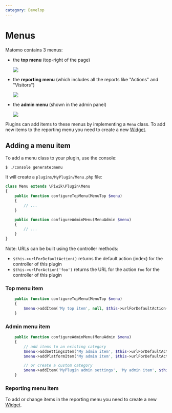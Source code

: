 ```yaml
---
category: Develop
---
```

# Menus

Matomo contains 3 menus:

- the **top menu** (top-right of the page)

    ![](/img/menu-top.png)

- the **reporting menu** (which includes all the reports like "Actions" and "Visitors")

    ![](/img/menu-reporting.png)

- the **admin menu** (shown in the admin panel)

    ![](/img/menu-admin.png)

Plugins can add items to these menus by implementing a `Menu` class. To add new items to the reporting menu you need
to create a new [Widget](/guides/widgets).

## Adding a menu item

To add a menu class to your plugin, use the console:

```
$ ./console generate:menu
```

It will create a `plugins/MyPlugin/Menu.php` file:

```php
class Menu extends \Piwik\Plugin\Menu
{
    public function configureTopMenu(MenuTop $menu)
    {
        // ...
    }

    public function configureAdminMenu(MenuAdmin $menu)
    {
        // ...
    }
}
```

Note: URLs can be built using the controller methods:

- `$this->urlForDefaultAction()` returns the default action (index) for the controller of this plugin
- `$this->urlForAction('foo')` returns the URL for the action `foo` for the controller of this plugin

### Top menu item

```php
    public function configureTopMenu(MenuTop $menu)
    {
        $menu->addItem('My top item', null, $this->urlForDefaultAction());
    }
```

### Admin menu item

```php
    public function configureAdminMenu(MenuAdmin $menu)
    {
        // add items to an existing category
        $menu->addSettingsItem('My admin item', $this->urlForDefaultAction());
        $menu->addPlatformItem('My admin item', $this->urlForDefaultAction());

        // or create a custom category
        $menu->addItem('MyPlugin admin settings', 'My admin item', $this->urlForDefaultAction());
    }
```

### Reporting menu item

To add or change items in the reporting menu you need to create a new [Widget](/guides/widgets).